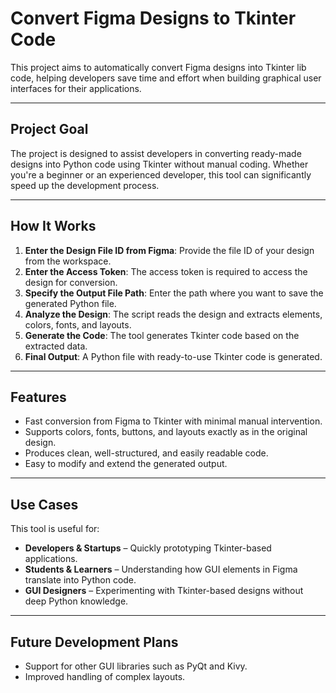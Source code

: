 # Convert Figma Designs to Tkinter Code

This project aims to automatically convert Figma designs into Tkinter lib code, helping developers save time and effort when building graphical user interfaces for their applications.

---

## Project Goal

The project is designed to assist developers in converting ready-made designs into Python code using Tkinter without manual coding. Whether you're a beginner or an experienced developer, this tool can significantly speed up the development process.

---

## How It Works

1. **Enter the Design File ID from Figma**: Provide the file ID of your design from the workspace.  
2. **Enter the Access Token**: The access token is required to access the design for conversion.
3. **Specify the Output File Path**: Enter the path where you want to save the generated Python file.  
4. **Analyze the Design**: The script reads the design and extracts elements, colors, fonts, and layouts.  
5. **Generate the Code**: The tool generates Tkinter code based on the extracted data.  
6. **Final Output**: A Python file with ready-to-use Tkinter code is generated.  

---

## Features

- Fast conversion from Figma to Tkinter with minimal manual intervention.
- Supports colors, fonts, buttons, and layouts exactly as in the original design.
- Produces clean, well-structured, and easily readable code.
- Easy to modify and extend the generated output.

---
## Use Cases

This tool is useful for:  

- **Developers & Startups** – Quickly prototyping Tkinter-based applications.  
- **Students & Learners** – Understanding how GUI elements in Figma translate into Python code.  
- **GUI Designers** – Experimenting with Tkinter-based designs without deep Python knowledge.  

---

## Future Development Plans
- Support for other GUI libraries such as PyQt and Kivy.
- Improved handling of complex layouts.
